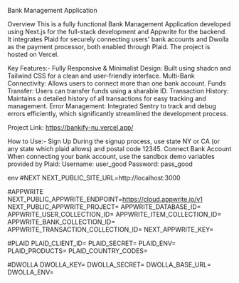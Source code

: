 Bank Management Application

Overview
This is a fully functional Bank Management Application developed using Next.js for the full-stack development and Appwrite for the backend. It integrates Plaid for securely connecting users' bank accounts and Dwolla as the payment processor, both enabled through Plaid. The project is hosted on Vercel.

Key Features:-
Fully Responsive & Minimalist Design: Built using shadcn and Tailwind CSS for a clean and user-friendly interface.
Multi-Bank Connectivity: Allows users to connect more than one bank account.
Funds Transfer: Users can transfer funds using a sharable ID.
Transaction History: Maintains a detailed history of all transactions for easy tracking and management.
Error Management: Integrated Sentry to track and debug errors efficiently, which significantly streamlined the development process.

Project Link: https://bankify-nu.vercel.app/

How to Use:-
Sign Up
  During the signup process, use state NY or CA (or any state which plaid allows) and postal code 12345.
Connect Bank Account
  When connecting your bank account, use the sandbox demo variables provided by Plaid:
  Username: user_good
  Password: pass_good

env
#NEXT
NEXT_PUBLIC_SITE_URL=http://localhost:3000

#APPWRITE
NEXT_PUBLIC_APPWRITE_ENDPOINT=https://cloud.appwrite.io/v1
NEXT_PUBLIC_APPWRITE_PROJECT=
APPWRITE_DATABASE_ID=
APPWRITE_USER_COLLECTION_ID=
APPWRITE_ITEM_COLLECTION_ID=
APPWRITE_BANK_COLLECTION_ID=
APPWRITE_TRANSACTION_COLLECTION_ID=
NEXT_APPWRITE_KEY=

#PLAID
PLAID_CLIENT_ID=
PLAID_SECRET=
PLAID_ENV=
PLAID_PRODUCTS=
PLAID_COUNTRY_CODES=

#DWOLLA
DWOLLA_KEY=
DWOLLA_SECRET=
DWOLLA_BASE_URL=
DWOLLA_ENV=



